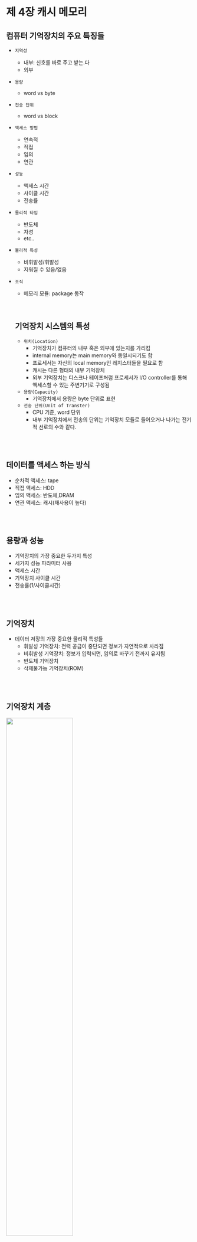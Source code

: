 # 제 4장 캐시 메모리

## 컴퓨터 기억장치의 주요 특징들

- `지역성`
  - 내부: 신호를 바로 주고 받는.다
  - 외부
- `용량`
  - word vs byte
- `전송 단위`
  - word vs block
- `액세스 방법`
  - 연속적
  - 직접
  - 임의
  - 연관
- `성능`
  - 액세스 시간
  - 사이클 시간
  - 전송률
- `물리적 타입`
  - 반도체
  - 자성
  - etc..
- `물리적 특성`
  - 비휘발성/휘발성
  - 지워질 수 있음/없음
- `조직`
  - 메모리 모듈: package 동작

  <br/>
  <br/>

  ## 기억장치 시스템의 특성

  - `위치(Location)`
    - 기억장치가 컴퓨터의 내부 혹은 외부에 있는지를 가리킴
    - internal memory는 main memory와 동일시되기도 함
    - 프로세서는 자신의 local memory인 레지스터들을 필요로 함
    - 캐시는 다른 형태의 내부 기억장치
    - 외부 기억장치는 디스크나 테이프처럼 프로세서가 I/O controller를 통해 액세스할 수 있는 주변기기로 구성됨
  - `용량(Capacity)`
    - 기억장치에서 용량은 byte 단위로 표현
  - `전송 단위(Unit of Transter)`
    - CPU 기준, word 단위
    - 내부 기억장치에서 전송의 단위는 기억장치 모듈로 들어오거나 나가는 전기적 선로의 수와 같다.
  
<br/>
<br/>

## 데이터를 액세스 하는 방식

- 순차적 액세스: tape
- 직접 액세스: HDD
- 임의 액세스: 반도체,DRAM
- 연관 액세스: 캐시(재사용이 높다)

<br/>
<br/>

## 용량과 성능

- 기억장치의 가장 중요한 두가지 특성
- 세가지 성능 파라미터 사용
 - 액세스 시간
 -  기억장치 사이클 시간
 -  전송률(1/사이클시간)

<br/>
<br/>

## 기억장치

- 데이터 저장의 가장 중요한 물리적 특성들
  - 휘발성 기억장치: 전력 공급이 중단되면 정보가 자연적으로 사라짐
  - 비휘발성 기억장치: 정보가 입력되면, 임의로 바꾸기 전까지 유지됨
  - 반도체 기억장치
  - 삭제불가능 기억장치(ROM)
 
<br/>
<br/>

## 기억장치 계층

<img width="60%" height="60%" src="https://github.com/ash9river/Computer-Organization-and-Architecture/assets/121378532/6429adae-788e-4b42-8c2f-925915f03759">

- Inboard memory(Internal)
  - `Registers`
    - CPU와 가까움
  - `Cache`
    - CPU와 Cache의 절반은 CPU 내부에 위치  
  - `Main Memory`
    - 삼성이나 SK에서 만드는 DDR/DRAM
- External: I/O module을 통해 Inboard memory와 상호연결
  - Outboard storage
  - Off-line storage(백업용)

<br/>
<br/>

## Memory

- 3 level: inboard vs outboard vs off-line
- Disk cache

### Performance of Two-Level Memory

<img width="60%" height="60%" src="https://github.com/ash9river/Computer-Organization-and-Architecture/assets/121378532/03f103d8-823a-4424-8144-bad7c346f7e2">

- $T_1$ : access time to level 1
- $T_2$ : access time to level 2
- $r$ : Hit ratio(The probability of being in the cache)

 Average access Time $$= r \times T_1 + (1-r) \times (T_1 + T_2) $$

- <details>
  <summary>캐시와 주 기억장치</summary>
  
![KakaoTalk_20231022_145355712](https://github.com/ash9river/Computer-Organization-and-Architecture/assets/121378532/6e01f9ee-1b27-4ae6-abe6-6ab22159c087)
![KakaoTalk_20231022_145355712_01](https://github.com/ash9river/Computer-Organization-and-Architecture/assets/121378532/e2b38fcd-4332-4669-960d-19d3a54fa2f6)
![KakaoTalk_20231022_145355712_02](https://github.com/ash9river/Computer-Organization-and-Architecture/assets/121378532/45bbb680-ac90-4319-a172-831da2de87ae)
![KakaoTalk_20231022_145355712_03](https://github.com/ash9river/Computer-Organization-and-Architecture/assets/121378532/2d7a98af-50cd-45cc-9cd6-7f85a64ed98a)
</details>

<br/>
<br/>

## 캐시 주소

- 도서관의 자유석 같은거
- CPU -> Cache 접근할 때, 물리적 주소(Main Memory의 실제 주소)를 사용하는지 혹은 가상의 주소(logical)를 쓰는지
- `가상 기억장치`
  -  주 기억장치 크기에 상관없이 논리적 관점으로 기억장치의 주소 지정
  -  하드웨어 기억장치 관리 유닛(MMU)이 각 가상 주솔르 주 기억장치 내의 물리적 주소로 변환

<br/>

### Physical address vs Logical address

<img src="https://github.com/ash9river/Computer-Organization-and-Architecture/assets/121378532/89b67c5b-33ce-4cbe-b20a-d346ded3f169" width="80%" height="80%">
<br/>
<br/>

## 사상 함수(Mapping Function)

- 캐시 라인의 수는 주 기억장치 블록의 수보다 적기 떄문에, 주 기억장치 블록을 캐시 라인으로 사상(mapping) 해주는 알고리즘 필요
- 직접 vs 연관 vs 세트연관

<br/>

## 직접 사상 (Direct Mapping)

- $i$ : 캐시의 라인 넘버
- $j$ : 메인 메모리의 블락 넘버
- $m$ : 캐시에 있는 라인의 수
- $i$ = $j$ % $m$
- 요약
  - CPU에서 발생시키는 주소 길이가 A이다
  - 만약에 1 line = 4 word 이면, $2^2$ word 이므로 word bit = 2 bit이다
